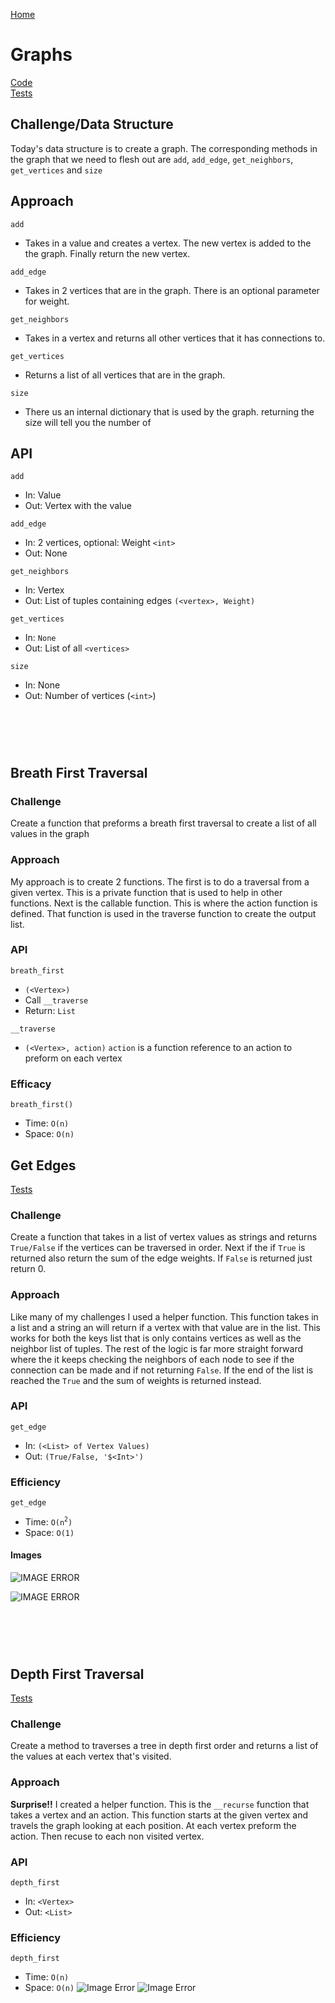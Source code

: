 [Home](../../README.md)
# Graphs

[Code](./graphs.py)<br>
[Tests](./test_graphs.py)

## Challenge/Data Structure
Today's data structure is to create a graph. The corresponding methods in the graph that we need to flesh out are `add`, `add_edge`, `get_neighbors`, `get_vertices` and `size`
## Approach
`add`
  - Takes in a value and creates a vertex. The new vertex is added to the the graph. Finally return the new vertex.<br>

`add_edge`
  - Takes in 2 vertices that are in the graph. There is an optional parameter for weight. <br>

`get_neighbors`
  - Takes in a vertex and returns all other vertices that it has connections to.<br>

`get_vertices`
  - Returns a list of all vertices that are in the graph.<br>

`size`
  - There us an internal dictionary that is used by the graph. returning the size will tell you the number of<br>
## API
`add`
  - In: Value
  - Out: Vertex with the value

`add_edge`
  - In: 2 vertices, optional: Weight `<int>`
  - Out: None

`get_neighbors`
  - In: Vertex
  - Out: List of tuples containing edges `(<vertex>, Weight)`

`get_vertices`
  - In: `None`
  - Out: List of all `<vertices>`

`size`
  - In: None
  - Out: Number of vertices (`<int>`)

# <br>
## Breath First Traversal
### Challenge
Create a function that preforms a breath first traversal to create a list of all values in the graph
### Approach
My approach is to create 2 functions. The first is to do a traversal from a given vertex. This is a private function that is used to help in other functions. Next is the callable function. This is where the action function is defined. That function is used in the traverse function to create the output list.
### API
`breath_first`
- `(<Vertex>)`
- Call `__traverse`
- Return: `List`

`__traverse`
- `(<Vertex>, action)`
`action` is a function reference to an action to preform on each vertex

### Efficacy
`breath_first()`
- Time: `O(n)`
- Space: `O(n)`

## Get Edges
[Tests](./test_get_edges.py)
### Challenge
Create a function that takes in a list of vertex values as strings and returns `True/False` if the vertices can be traversed in order. Next if the if `True` is returned also return the sum of the edge weights. If `False` is returned just return 0.
### Approach
Like many of my challenges I used a helper function. This function takes in a list and a string an will return if a vertex with that value are in the list. This works for both the keys list that is only contains vertices as well as the neighbor list of tuples. The rest of the logic is far more straight forward where the it keeps checking the neighbors of each node to see if the connection can be made and if not returning `False`. If the end of the list is reached the `True` and the sum of weights is returned instead.
### API
`get_edge`
- In: `(<List> of Vertex Values)`
- Out: `(True/False, '$<Int>')`
### Efficiency
`get_edge`
- Time: `O(n`<sup>`2`</sup>`)`
- Space: `O(1)`
#### Images
![**IMAGE ERROR**](../../assets/getedges1.jpg)

![**IMAGE ERROR**](../../assets/getedges2.jpg)

# <br>
## Depth First Traversal
[Tests](./test_depth_first.py)
### Challenge
Create a method to traverses a tree in depth first order and returns a list of the values at each vertex that's visited.
### Approach
**Surprise!!** I created a helper function. This is the `__recurse` function that takes a vertex and an action. This function starts at the given vertex and travels the graph looking at each position. At each vertex preform the action. Then recuse to each non visited vertex.
### API
`depth_first`
- In: `<Vertex>`
- Out: `<List>`
### Efficiency
`depth_first`
- Time: `O(n)`
- Space: `O(n)`
![**Image Error**](../../assets/depthFirst1.jpg)
![**Image Error**](../../assets/depthFirst2.jpg)
